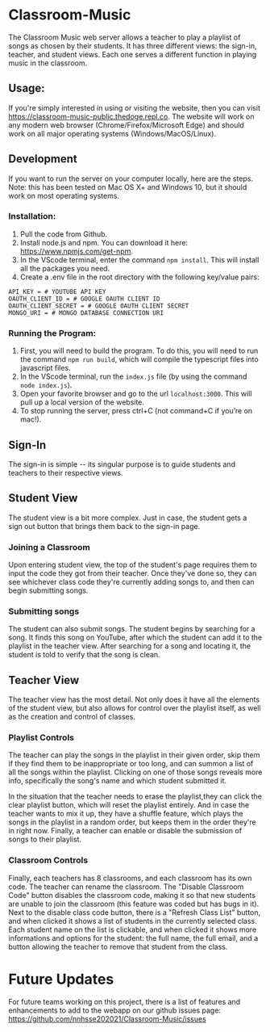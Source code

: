 # Classroom-Music
The Classroom Music web server allows a teacher to play a playlist of songs as chosen by their students. It has three different views: the sign-in, teacher, and student views. Each one serves a different function in playing music in the classroom.

## Usage:
If you're simply interested in using or visiting the website, then you can visit https://classroom-music-public.thedoge.repl.co. The website will work on any modern web browser (Chrome/Firefox/Microsoft Edge) and should work on all major operating systems (Windows/MacOS/Linux). 

## Development
If you want to run the server on your computer locally, here are the steps. Note: this has been tested on Mac OS X+ and Windows 10, but it should work on most operating systems.
### Installation:
1. Pull the code from Github.
2. Install node.js and npm. You can download it here: https://www.npmjs.com/get-npm.
3. In the VScode terminal, enter the command `npm install`. This will install all the packages you need.
4. Create a .env file in the root directory with the following key/value pairs:
```
API_KEY = # YOUTUBE API KEY 
OAUTH_CLIENT_ID = # GOOGLE OAUTH CLIENT ID
OAUTH_CLIENT_SECRET = # GOOGLE OAUTH CLIENT SECRET
MONGO_URI = # MONGO DATABASE CONNECTION URI
```
### Running the Program:
1. First, you will need to build the program. To do this, you will need to run the command `npm run build`, which will compile the typescript files into javascript files.
2. In the VScode terminal, run the `index.js` file (by using the command `node index.js`).
3. Open your favorite browser and go to the url `localhost:3000`. This will pull up a local version of the website.
4. To stop running the server, press ctrl+C (not command+C if you’re on mac!).

## Sign-In
The sign-in is simple -- its singular purpose is to guide students and teachers to their respective views.

## Student View
The student view is a bit more complex. Just in case, the student gets a sign out button that brings them back to the sign-in page. 

### Joining a Classroom
Upon entering student view, the top of the student's page requires them to input the code they got from their teacher. Once they've done so, they can see whichever class code they're currently adding songs to, and then can begin submitting songs.

### Submitting songs
The student can also submit songs. The student begins by searching for a song. It finds this song on YouTube, after which the student can add it to the playlist in the teacher view. After searching for a song and locating it, the student is told to verify that the song is clean.

## Teacher View
The teacher view has the most detail. Not only does it have all the elements of the student view, but also allows for control over the playlist itself, as well as the creation and control of classes.

### Playlist Controls
The teacher can play the songs in the playlist in their given order, skip them if they find them to be inappropriate or too long, and can summon a list of all the songs within the playlist. Clicking on one of those songs reveals more info, specifically the song's name and which student submitted it.

In the situation that the teacher needs to erase the playlist,they can click the clear playlist button, which will reset the playlist entirely. And in case the teacher wants to mix it up, they have a shuffle feature, which plays the songs in the playlist in a random order, but keeps them in the order they're in right now. Finally, a teacher can enable or disable the submission of songs to their playlist.

### Classroom Controls
Finally, each teachers has 8 classrooms, and each classroom has its own code. The teacher can rename the classroom. The "Disable Classroom Code" button disables the classroom code, making it so that new students are unable to join the classroom (this feature was coded but has bugs in it). Next to the disable class code button, there is a "Refresh Class List" button, and when clicked it shows a list of students in the currently selected class. Each student name on the list is clickable, and when clicked it shows more informations and options for the student: the full name, the full email, and a button allowing the teacher to remove that student from the class.

# Future Updates 
For future teams working on this project, there is a list of features and enhancements to add to the webapp on our github issues page: https://github.com/nnhsse202021/Classroom-Music/issues